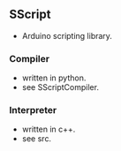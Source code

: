 ## SScript

 * Arduino scripting library.

### Compiler

 * written in python.
 * see SScriptCompiler.

### Interpreter

 * written in c++.
 * see src.
